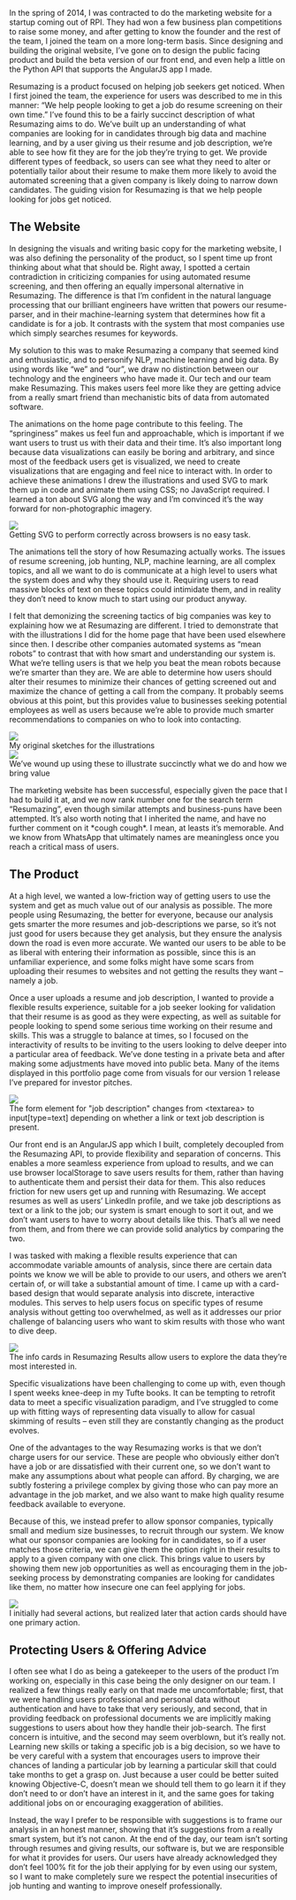 In the spring of 2014, I was contracted to do the marketing website for a startup coming out of RPI. They had won a few business plan competitions to raise some money, and after getting to know the founder and the rest of the team, I joined the team on a more long-term basis. Since designing and building the original website, I’ve gone on to design the public facing product and build the beta version of our front end, and even help a little on the Python API that supports the AngularJS app I made.

Resumazing is a product focused on helping job seekers get noticed. When I first joined the team, the experience for users was described to me in this manner: “We help people looking to get a job do resume screening on their own time.” I’ve found this to be a fairly succinct description of what Resumazing aims to do. We’ve built up an understanding of what companies are looking for in candidates through big data and machine learning, and by a user giving us their resume and job description, we’re able to see how fit they are for the job they’re trying to get. We provide different types of feedback, so users can see what they need to alter or potentially tailor about their resume to make them more likely to avoid the automated screening that a given company is likely doing to narrow down candidates. The guiding vision for Resumazing is that we help people looking for jobs get noticed.

## The Website
In designing the visuals and writing basic copy for the marketing website, I was also defining the personality of the product, so I spent time up front thinking about what that should be. Right away, I spotted a certain contradiction in criticizing companies for using automated resume screening, and then offering an equally impersonal alternative in Resumazing. The difference is that I’m confident in the natural language processing that our brilliant engineers have written that powers our resume-parser, and in their machine-learning system that determines how fit a candidate is for a job. It contrasts with the system that most companies use which simply searches resumes for keywords.

My solution to this was to make Resumazing a company that seemed kind and enthusiastic, and to personify NLP, machine learning and big data. By using words like “we” and “our”, we draw no distinction between our technology and the engineers who have made it. Our tech and our team make Resumazing. This makes users feel more like they are getting advice from a really smart friend than mechanistic bits of data from automated software.

The animations on the home page contribute to this feeling. The “springiness” makes us feel fun and approachable, which is important if we want users to trust us with their data and their time. It’s also important long because data visualizations can easily be boring and arbitrary, and since most of the feedback users get is visualized, we need to create visualizations that are engaging and feel nice to interact with. In order to achieve these animations I drew the illustrations and used SVG to mark them up in code and animate them using CSS; no JavaScript required. I learned a ton about SVG along the way and I’m convinced it’s the way forward for non-photographic imagery.

<div class="project-detail-image-one-across"><img src="/images/rz-gif.gif"/>
  <div class="caption">Getting SVG to perform correctly across browsers is no easy task.</div>
</div>

The animations tell the story of how Resumazing actually works. The issues of resume screening, job hunting, NLP, machine learning, are all complex topics, and all we want to do is communicate at a high level to users what the system does and why they should use it. Requiring users to read massive blocks of text on these topics could intimidate them, and in reality they don’t need to know much to start using our product anyway.

I felt that demonizing the screening tactics of big companies was key to explaining how we at Resumazing are different. I tried to demonstrate that with the illustrations I did for the home page that have been used elsewhere since then. I describe other companies automated systems as “mean robots” to contrast that with how smart and understanding our system is. What we’re telling users is that we help you beat the mean robots because we’re smarter than they are. We are able to determine how users should alter their resumes to minimize their chances of getting screened out and maximize the chance of getting a call from the company. It probably seems obvious at this point, but this provides value to businesses seeking potential employees as well as users because we’re able to provide much smarter recommendations to companies on who to look into contacting.

<div class="project-detail-image-two-across">
  <div class="image-wrapper"><img src="/images/resumazing-sketches.png"/>
    <div class="caption">My original sketches for the illustrations</div>
  </div>
  <div class="image-wrapper"><img src="/images/resumazing-illustrations.png"/>
    <div class="caption">We’ve wound up using these to illustrate succinctly what we do and how we bring value</div>
  </div>
</div>

The marketing website has been successful, especially given the pace that I had to build it at, and we now rank number one for the search term “Resumazing”, even though similar attempts and business-puns have been attempted. It’s also worth noting that I inherited the name, and have no further comment on it \*cough cough*. I mean, at leasts it’s memorable. And we know from WhatsApp that ultimately names are meaningless once you reach a critical mass of users.

## The Product
At a high level, we wanted a low-friction way of getting users to use the system and get as much value out of our analysis as possible. The more people using Resumazing, the better for everyone, because our analysis gets smarter the more resumes and job-descriptions we parse, so it’s not just good for users because they get analysis, but they ensure the analysis down the road is even more accurate. We wanted our users to be able to be as liberal with entering their information as possible, since this is an unfamiliar experience, and some folks might have some scars from uploading their resumes to websites and not getting the results they want – namely a job.

Once a user uploads a resume and job description, I wanted to provide a flexible results experience, suitable for a job seeker looking for validation that their resume is as good as they were expecting, as well as suitable for people looking to spend some serious time working on their resume and skills. This was a struggle to balance at times, so I focused on the interactivity of results to be inviting to the users looking to delve deeper into a particular area of feedback. We’ve done testing in a private beta and after making some adjustments have moved into public beta. Many of the items displayed in this portfolio page come from visuals for our version 1 release I’ve prepared for investor pitches.

<div class="project-detail-image-one-across"><img src="/images/resumazing-upload.png"/>
  <div class="caption">The form element for "job description" changes from &lt;textarea&gt; to input[type=text] depending on whether a link or text job description is present.</div>
</div>

Our front end is an AngularJS app which I built, completely decoupled from the Resumazing API, to provide flexibility and separation of concerns. This enables a more seamless experience from upload to results, and we can use browser localStorage to save users results for them, rather than having to authenticate them and persist their data for them. This also reduces friction for new users get up and running with Resumazing. We accept resumes as well as users’ LinkedIn profile, and we take job descriptions as text or a link to the job; our system is smart enough to sort it out, and we don’t want users to have to worry about details like this. That’s all we need from them, and from there we can provide solid analytics by comparing the two.

I was tasked with making a flexible results experience that can accommodate variable amounts of analysis, since there are certain data points we know we will be able to provide to our users, and others we aren’t certain of, or will take a substantial amount of time. I came up with a card-based design that would separate analysis into discrete, interactive modules. This serves to help users focus on specific types of resume analysis without getting too overwhelmed, as well as it addresses our prior challenge of balancing users who want to skim results with those who want to dive deep.

<div class="project-detail-image-one-across-with-caption">
  <div class="image-wrapper"><img src="/images/resumazing-results-cards.png"/></div>
  <div class="caption">The info cards in Resumazing Results allow users to explore the data they’re most interested in.</div>
</div>

Specific visualizations have been challenging to come up with, even though I spent weeks knee-deep in my Tufte books. It can be tempting to retrofit data to meet a specific visualization paradigm, and I’ve struggled to come up with fitting ways of representing data visually to allow for casual skimming of results – even still they are constantly changing as the product evolves.

One of the advantages to the way Resumazing works is that we don’t charge users for our service. These are people who obviously either don’t have a job or are dissatisfied with their current one, so we don’t want to make any assumptions about what people can afford. By charging, we are subtly fostering a privilege complex by giving those who can pay more an advantage in the job market, and we also want to make high quality resume feedback available to everyone.

Because of this, we instead prefer to allow sponsor companies, typically small and medium size businesses, to recruit through our system. We know what our sponsor companies are looking for in candidates, so if a user matches those criteria, we can give them the option right in their results to apply to a given company with one click. This brings value to users by showing them new job opportunities as well as encouraging them in the job-seeking process by demonstrating companies are looking for candidates like them, no matter how insecure one can feel applying for jobs.

<div class="project-detail-image-one-across"><img src="/images/resumazing-one-click-apply.png"/>
  <div class="caption">I initially had several actions, but realized later that action cards should have one primary action.</div>
</div>

## Protecting Users & Offering Advice
I often see what I do as being a gatekeeper to the users of the product I’m working on, especially in this case being the only designer on our team. I realized a few things really early on that made me uncomfortable; first, that we were handling users professional and personal data without authentication and have to take that very seriously, and second, that in providing feedback on professional documents we are implicitly making suggestions to users about how they handle their job-search. The first concern is intuitive, and the second may seem overblown, but it’s really not. Learning new skills or taking a specific job is a big decision, so we have to be very careful with a system that encourages users to improve their chances of landing a particular job by learning a particular skill that could take months to get a grasp on. Just because a user could be better suited knowing Objective-C, doesn’t mean we should tell them to go learn it if they don’t need to or don’t have an interest in it, and the same goes for taking additional jobs on or encouraging exaggeration of abilities.

Instead, the way I prefer to be responsible with suggestions is to frame our analysis in an honest manner, showing that it’s suggestions from a really smart system, but it’s not canon. At the end of the day, our team isn’t sorting through resumes and giving results, our software is, but we are responsible for what it provides for users. Our users have already acknowledged they don’t feel 100% fit for the job their applying for by even using our system, so I want to make completely sure we respect the potential insecurities of job hunting and wanting to improve oneself professionally.
